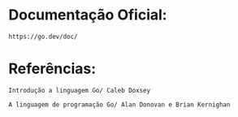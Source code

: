 # Documentação Oficial: 
    https://go.dev/doc/


# Referências:
    
    Introdução a linguagem Go/ Caleb Doxsey

    A linguagem de programação Go/ Alan Donovan e Brian Kernighan
